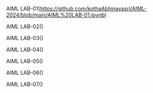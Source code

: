 AIML LAB-01(https://github.com/kothaAbhinayasri/AIML-2024/blob/main/AIML%20LAB-01.ipynb)

AIML LAB-02()

AIML LAB-03()

AIML LAB-04()

AIML LAB-05()

AIML LAB-06()

AIML LAB-07()





